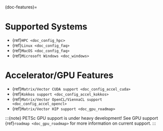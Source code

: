 (doc-features)=

# Supported Systems

- {ref}`HPC <doc_config_hpc>`
- {ref}`Linux <doc_config_faq>`
- {ref}`MacOS <doc_config_faq>`
- {ref}`Microsoft Windows <doc_windows>`

# Accelerator/GPU Features

- {ref}`Matrix/Vector CUDA support <doc_config_accel_cuda>`
- {ref}`Kokkos support <doc_config_accel_kokkos>`
- {ref}`Matrix/Vector OpenCL/ViennaCL support <doc_config_accel_opencl>`
- {ref}`Matrix/Vector HIP support <doc_gpu_roadmap>`

:::{note}
PETSc GPU support is under heavy development! See GPU support {ref}`roadmap
<doc_gpu_roadmap>` for more information on current support.
:::
